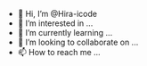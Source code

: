 - 👋 Hi, I’m @Hira-icode
- 👀 I’m interested in ...
- 🌱 I’m currently learning ...
- 💞️ I’m looking to collaborate on ...
- 📫 How to reach me ...

<!---
Hira-icode/Hira-icode is a ✨ special ✨ repository because its `README.md` (this file) appears on your GitHub profile.
You can click the Preview link to take a look at your changes.
--->
